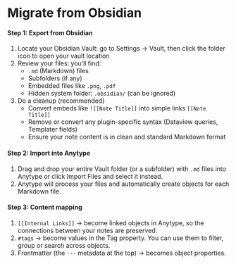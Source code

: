 # Migrate from Obsidian

#### Step 1: Export from Obsidian

1. Locate your Obsidian Vault: go to Settings → Vault, then click the folder icon to open your vault location
2. Review your files: you’ll find:
   * `.md` (Markdown) files
   * Subfolders (if any)
   * Embedded files like `.png`, `.pdf`
   * Hidden system folder: `.obsidian/` (can be ignored)
3. Do a cleanup (recommended)
   * Convert embeds like `![[Note Title]]` into simple links `[[Note Title]]`
   * Remove or convert any plugin-specific syntax (Dataview queries, Templater fields)
   * Ensure your note content is in clean and standard Markdown format

#### Step 2: Import into Anytype

1. Drag and drop your entire Vault folder (or a subfolder) with `.md` files into Anytype or click Import Files and select it instead.
2. Anytype will process your files and automatically create objects for each Markdown file.

#### Step 3: Content mapping

1. `[[Internal Links]]` → become linked objects in Anytype, so the connections between your notes are preserved.
2. &#x20;`#tags` → become values in the Tag property. You can use them to filter, group or search across objects.
3. Frontmatter (the `---` metadata at the top) → becomes object properties.
